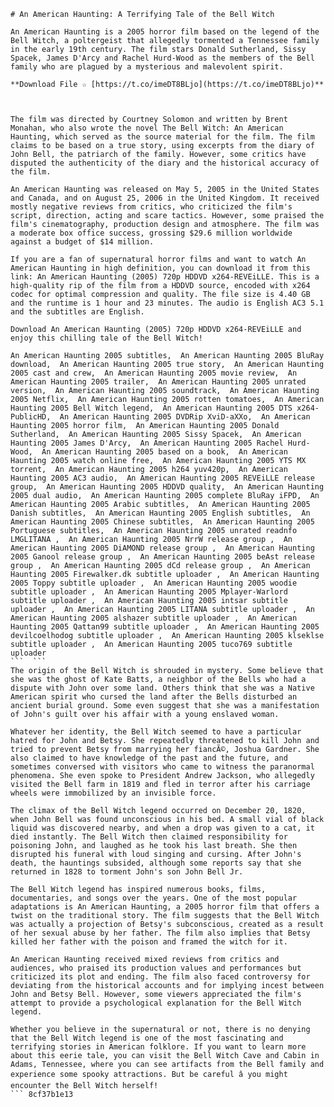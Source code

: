 
 ``` 
# An American Haunting: A Terrifying Tale of the Bell Witch
 
An American Haunting is a 2005 horror film based on the legend of the Bell Witch, a poltergeist that allegedly tormented a Tennessee family in the early 19th century. The film stars Donald Sutherland, Sissy Spacek, James D'Arcy and Rachel Hurd-Wood as the members of the Bell family who are plagued by a mysterious and malevolent spirit.
 
**Download File ☆ [https://t.co/imeDT8BLjo](https://t.co/imeDT8BLjo)**


 
The film was directed by Courtney Solomon and written by Brent Monahan, who also wrote the novel The Bell Witch: An American Haunting, which served as the source material for the film. The film claims to be based on a true story, using excerpts from the diary of John Bell, the patriarch of the family. However, some critics have disputed the authenticity of the diary and the historical accuracy of the film.
 
An American Haunting was released on May 5, 2005 in the United States and Canada, and on August 25, 2006 in the United Kingdom. It received mostly negative reviews from critics, who criticized the film's script, direction, acting and scare tactics. However, some praised the film's cinematography, production design and atmosphere. The film was a moderate box office success, grossing $29.6 million worldwide against a budget of $14 million.
 
If you are a fan of supernatural horror films and want to watch An American Haunting in high definition, you can download it from this link: An American Haunting (2005) 720p HDDVD x264-REVEiLLE. This is a high-quality rip of the film from a HDDVD source, encoded with x264 codec for optimal compression and quality. The file size is 4.40 GB and the runtime is 1 hour and 23 minutes. The audio is English AC3 5.1 and the subtitles are English.
 
Download An American Haunting (2005) 720p HDDVD x264-REVEiLLE and enjoy this chilling tale of the Bell Witch!
 
An American Haunting 2005 subtitles,  An American Haunting 2005 BluRay download,  An American Haunting 2005 true story,  An American Haunting 2005 cast and crew,  An American Haunting 2005 movie review,  An American Haunting 2005 trailer,  An American Haunting 2005 unrated version,  An American Haunting 2005 soundtrack,  An American Haunting 2005 Netflix,  An American Haunting 2005 rotten tomatoes,  An American Haunting 2005 Bell Witch legend,  An American Haunting 2005 DTS x264-PublicHD,  An American Haunting 2005 DVDRip XviD-aXXo,  An American Haunting 2005 horror film,  An American Haunting 2005 Donald Sutherland,  An American Haunting 2005 Sissy Spacek,  An American Haunting 2005 James D'Arcy,  An American Haunting 2005 Rachel Hurd-Wood,  An American Haunting 2005 based on a book,  An American Haunting 2005 watch online free,  An American Haunting 2005 YTS MX torrent,  An American Haunting 2005 h264 yuv420p,  An American Haunting 2005 AC3 audio,  An American Haunting 2005 REVEiLLE release group,  An American Haunting 2005 HDDVD quality,  An American Haunting 2005 dual audio,  An American Haunting 2005 complete BluRay iFPD,  An American Haunting 2005 Arabic subtitles,  An American Haunting 2005 Danish subtitles,  An American Haunting 2005 English subtitles,  An American Haunting 2005 Chinese subtitles,  An American Haunting 2005 Portuguese subtitles,  An American Haunting 2005 unrated readnfo LMGLITANA ,  An American Haunting 2005 NrrW release group ,  An American Haunting 2005 DiAMOND release group ,  An American Haunting 2005 Ganool release group ,  An American Haunting 2005 beAst release group ,  An American Haunting 2005 dCd release group ,  An American Haunting 2005 Firewalker.dk subtitle uploader ,  An American Haunting 2005 Toppy subtitle uploader ,  An American Haunting 2005 woodie subtitle uploader ,  An American Haunting 2005 Mplayer-Warlord subtitle uploader ,  An American Haunting 2005 intsar subtitle uploader ,  An American Haunting 2005 LITANA subtitle uploader ,  An American Haunting 2005 alshazer subtitle uploader ,  An American Haunting 2005 Qattan99 subtitle uploader ,  An American Haunting 2005 devilcoelhodog subtitle uploader ,  An American Haunting 2005 klseklse subtitle uploader ,  An American Haunting 2005 tuco769 subtitle uploader
 ```  ``` 
The origin of the Bell Witch is shrouded in mystery. Some believe that she was the ghost of Kate Batts, a neighbor of the Bells who had a dispute with John over some land. Others think that she was a Native American spirit who cursed the land after the Bells disturbed an ancient burial ground. Some even suggest that she was a manifestation of John's guilt over his affair with a young enslaved woman.
 
Whatever her identity, the Bell Witch seemed to have a particular hatred for John and Betsy. She repeatedly threatened to kill John and tried to prevent Betsy from marrying her fiancÃ©, Joshua Gardner. She also claimed to have knowledge of the past and the future, and sometimes conversed with visitors who came to witness the paranormal phenomena. She even spoke to President Andrew Jackson, who allegedly visited the Bell farm in 1819 and fled in terror after his carriage wheels were immobilized by an invisible force.
 
The climax of the Bell Witch legend occurred on December 20, 1820, when John Bell was found unconscious in his bed. A small vial of black liquid was discovered nearby, and when a drop was given to a cat, it died instantly. The Bell Witch then claimed responsibility for poisoning John, and laughed as he took his last breath. She then disrupted his funeral with loud singing and cursing. After John's death, the hauntings subsided, although some reports say that she returned in 1828 to torment John's son John Bell Jr.
 
The Bell Witch legend has inspired numerous books, films, documentaries, and songs over the years. One of the most popular adaptations is An American Haunting, a 2005 horror film that offers a twist on the traditional story. The film suggests that the Bell Witch was actually a projection of Betsy's subconscious, created as a result of her sexual abuse by her father. The film also implies that Betsy killed her father with the poison and framed the witch for it.
 
An American Haunting received mixed reviews from critics and audiences, who praised its production values and performances but criticized its plot and ending. The film also faced controversy for deviating from the historical accounts and for implying incest between John and Betsy Bell. However, some viewers appreciated the film's attempt to provide a psychological explanation for the Bell Witch legend.
 
Whether you believe in the supernatural or not, there is no denying that the Bell Witch legend is one of the most fascinating and terrifying stories in American folklore. If you want to learn more about this eerie tale, you can visit the Bell Witch Cave and Cabin in Adams, Tennessee, where you can see artifacts from the Bell family and experience some spooky attractions. But be careful â you might encounter the Bell Witch herself!
 ``` 8cf37b1e13
 
